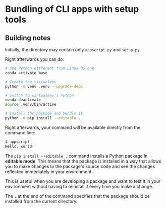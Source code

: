 # Bundling of CLI apps with setup tools

## Building notes

Initially, the directory may contain only `appscript.py` and `setup.py`.

Right afterwards you can do:

```bash
# Use Python different from Linux OS one
conda activate base

# Create the virtualenv
python -m venv .venv --upgrade-deps

# Switch to virtualenv's Python
conda deactivate
source .venv/bin/active

# Install the package and bundle it
python -m pip install --editable .
```

Right afterwards, your command will be available directly from the command line:

```bash
$ appscript
Hello, world!
```

The `pip install --editable .` command installs a Python package in **editable mode**. This means that the package is installed in a way that allows you to make changes to the package's source code and see the changes reflected immediately in your environment.

This is useful when you are developing a package and want to test it in your environment without having to reinstall it every time you make a change.

The `.` at the end of the command specifies that the package should be installed from the current directory.



